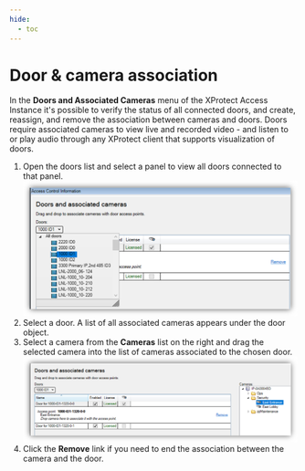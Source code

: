 ```yaml
---
hide:
  - toc
---
```

# Door & camera association

In the **Doors and Associated Cameras** menu of the XProtect Access Instance it's possible to verify the status of all connected doors, and create, reassign, and remove the association between cameras and doors. Doors require associated cameras to view live and recorded video - and listen to or play audio through any XProtect client that supports visualization of doors.

1. Open the doors list and select a panel to view all doors connected to that panel.
![ViewDoors](img/AdminConfig.png)
2. Select a door. A list of all associated cameras appears under the door object.
3. Select a camera from the **Cameras** list on the right and drag the selected camera into the list of cameras associated to the chosen door.
![LinkCamera](img/AdminConfig_1.png)
4. Click the **Remove** link if you need to end the association between the camera and the door.